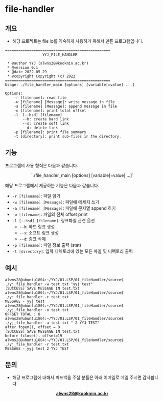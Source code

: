 # file-handler

## 개요

* 해당 프로젝트는 file io를 익숙하게 사용하기 위해서 만든 프로그램입니다. 

```
================================================
                 YYJ_FILE_HANDLER               

 * @author YYJ (alwns28@kookmin.ac.kr)
 * @version 0.1
 * @date 2022-05-29
 * @copyright Copyright (c) 2022
================================================
Usage: ./file_handler_main [options] [variable[=value] ...]

Options:
    -r [filename]: read file
    -w [filename] [Message]: write message in file
    -a [filename] [Message]: append message in file
    -o [filename]: print total offset 
    -l  [--hsd] [filename]
        --h: create hard link
        --s: create soft link
        --d: delete link 
    -p [filename]: print file summary
    -t [directory]: print sub-files in the directory.
```


## 기능

프로그램의 사용 형식은 다음과 같습니다.
<center>
`./file_handler_main [options] [variable[=value] ...]`
</center>

해당 프로그램에서 제공하는 기능은 다음과 같습니다.
* `-r [filename]`: 파일 읽기
* `-w [filename] [Message]`: 파일에 메세지 쓰기
* `-a [filename] [Message]`: 파일에 문자열 append 하기
* `-o [filename]`: 파일의 전체 offset print
* `-l [--hsd] [filename]`: 링크파일 관련 옵션
    * `--h`: 하드 링크 생성
    * `--s`: 소프트 링크 생성
    * `--d`: 링크 삭제
* `-p [filename]`: 파일 정보 출력 (stat)
* `-t [directory]`: 입력 디렉토리에 있는 모든 파일 및 디렉토리 출력

## 예시

```
alwns28@ubuntu1804:~/YYJ/01.LSP/01_fileHandler/source$ ./yj_file_handler -w test.txt "yyj test"
[SUCCESS] SAVE MESSAGE IN test.txt
alwns28@ubuntu1804:~/YYJ/01.LSP/01_fileHandler/source$ ./yj_file_handler -r test.txt
MESSAGE - yyj test
alwns28@ubuntu1804:~/YYJ/01.LSP/01_fileHandler/source$ ./yj_file_handler -o test.txt
OFFSET TOTAL : 8
alwns28@ubuntu1804:~/YYJ/01.LSP/01_fileHandler/source$ ./yj_file_handler -a test.txt " 2 YYJ TEST"
after fopen(), offset = 8
[SUCCESS] SAVE MESSAGE IN test.txt
before fclose(). offset=19
alwns28@ubuntu1804:~/YYJ/01.LSP/01_fileHandler/source$ ./yj_file_handler -r test.txt
MESSAGE - yyj test 2 YYJ TEST
```

## 문의

* 해당 프로그램에 대해서 피드백을 주실 분들은 아래 이메일로 메일 주시면 감사합니다. 
<center>

**alwns28@kookmin.ac.kr**

</center>